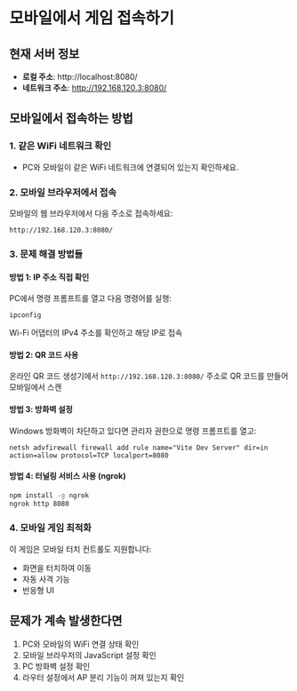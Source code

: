 # 모바일에서 게임 접속하기

## 현재 서버 정보
- **로컬 주소**: http://localhost:8080/
- **네트워크 주소**: http://192.168.120.3:8080/

## 모바일에서 접속하는 방법

### 1. 같은 WiFi 네트워크 확인
- PC와 모바일이 같은 WiFi 네트워크에 연결되어 있는지 확인하세요.

### 2. 모바일 브라우저에서 접속
모바일의 웹 브라우저에서 다음 주소로 접속하세요:
```
http://192.168.120.3:8080/
```

### 3. 문제 해결 방법들

#### 방법 1: IP 주소 직접 확인
PC에서 명령 프롬프트를 열고 다음 명령어를 실행:
```
ipconfig
```
Wi-Fi 어댑터의 IPv4 주소를 확인하고 해당 IP로 접속

#### 방법 2: QR 코드 사용
온라인 QR 코드 생성기에서 `http://192.168.120.3:8080/` 주소로 QR 코드를 만들어 모바일에서 스캔

#### 방법 3: 방화벽 설정
Windows 방화벽이 차단하고 있다면 관리자 권한으로 명령 프롬프트를 열고:
```
netsh advfirewall firewall add rule name="Vite Dev Server" dir=in action=allow protocol=TCP localport=8080
```

#### 방법 4: 터널링 서비스 사용 (ngrok)
```bash
npm install -g ngrok
ngrok http 8080
```

### 4. 모바일 게임 최적화
이 게임은 모바일 터치 컨트롤도 지원합니다:
- 화면을 터치하여 이동
- 자동 사격 기능
- 반응형 UI

## 문제가 계속 발생한다면
1. PC와 모바일의 WiFi 연결 상태 확인
2. 모바일 브라우저의 JavaScript 설정 확인
3. PC 방화벽 설정 확인
4. 라우터 설정에서 AP 분리 기능이 꺼져 있는지 확인
